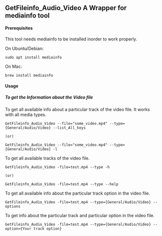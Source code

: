 ## GetFileinfo_Audio_Video A  Wrapper for mediainfo tool

#### Prerequisites

This tool needs mediainfo to be installed inorder to work properly.

On Ubuntu/Debian:

```
sudo apt install mediainfo
```

On Mac:

```
brew install mediainfo
```

#### Usage
##### To get the Information about the Video file

To get all available info about a particular track of the  video file. It works with all media types.

```
GetFileinfo_Audio_Video --file="some_video.mp4" --type={General/Audio/Video} --list_All_keys 

(or)

GetFileinfo_Audio_Video --file="some_video.mp4" --type={General/Audio/Video} -l

```

To get all available  tracks of the  video file.

```
GetFileinfo_Audio_Video -file=test.mp4 --type -h

(or)

GetFileinfo_Audio_Video -file=test.mp4 --type --help

```


To get all available info about the particular track option in the  video file.

```
GetFileinfo_Audio_Video -file=test.mp4 --type={General/Audio/Video} --options

```

To get  info about the particular track and particular option in the  video file.

```
GetFileinfo_Audio_Video -file=test.mp4 --type={General/Audio/Video} --option={Your track option}

```
